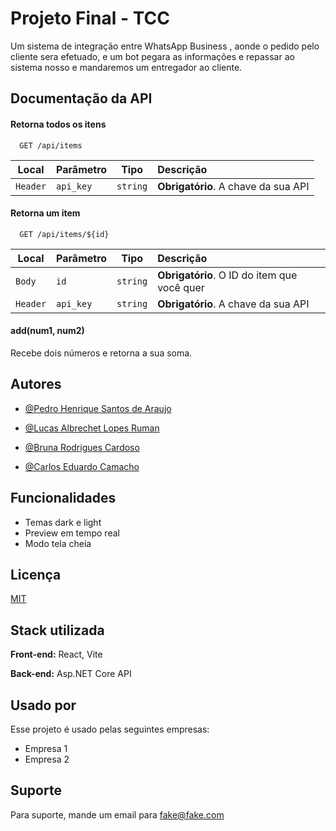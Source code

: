
# Projeto Final - TCC

Um sistema de integração entre WhatsApp Business , aonde o pedido pelo cliente sera efetuado, e um bot pegara as informações e repassar ao sistema nosso e mandaremos um entregador ao cliente.


## Documentação da API

#### Retorna todos os itens

```http
  GET /api/items
```

| Local   | Parâmetro | Tipo   | Descrição                          |
|---------|-----------|--------| :----------------------------------|
| `Header`  | `api_key` | `string` | **Obrigatório**. A chave da sua API |


#### Retorna um item

```http
  GET /api/items/${id}
```

| Local | Parâmetro | Tipo | Descrição                          |
| ----- | --------- | ---- | :------------------------------------------ |
| `Body` | `id`      | `string` | **Obrigatório**. O ID do item que você quer |
| `Header` | `api_key` | `string` | **Obrigatório**. A chave da sua API |

#### add(num1, num2)

Recebe dois números e retorna a sua soma.


## Autores

- [@Pedro Henrique Santos de Araujo](https://www.github.com/PedroHenriqueAraujo18)

- [@Lucas Albrechet Lopes Ruman](https://www.github.com/RumanLucas2)

- [@Bruna Rodrigues Cardoso ](https://www.github.com/)

- [@Carlos Eduardo Camacho](https://www.github.com/)


## Funcionalidades

- Temas dark e light
- Preview em tempo real
- Modo tela cheia




## Licença

[MIT](https://choosealicense.com/licenses/mit/)


## Stack utilizada

**Front-end:** React, Vite

**Back-end:** Asp.NET Core API


## Usado por

Esse projeto é usado pelas seguintes empresas:

- Empresa 1
- Empresa 2


## Suporte

Para suporte, mande um email para fake@fake.com


